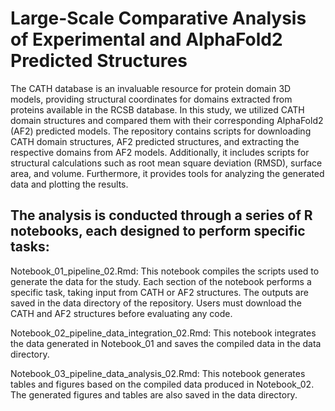 # Large-Scale Comparative Analysis of Experimental and AlphaFold2 Predicted Structures

The CATH database is an invaluable resource for protein domain 3D models, providing structural coordinates for domains extracted from proteins available in the RCSB database. In this study, we utilized CATH domain structures and compared them with their corresponding AlphaFold2 (AF2) predicted models. The repository contains scripts for downloading CATH domain structures, AF2 predicted structures, and extracting the respective domains from AF2 models. Additionally, it includes scripts for structural calculations such as root mean square deviation (RMSD), surface area, and volume. Furthermore, it provides tools for analyzing the generated data and plotting the results.

## The analysis is conducted through a series of R notebooks, each designed to perform specific tasks:

Notebook_01_pipeline_02.Rmd: This notebook compiles the scripts used to generate the data for the study. Each section of the notebook performs a specific task, taking input from CATH or AF2 structures. The outputs are saved in the data directory of the repository. Users must download the CATH and AF2 structures before evaluating any code.

Notebook_02_pipeline_data_integration_02.Rmd: This notebook integrates the data generated in Notebook_01 and saves the compiled data in the data directory.

Notebook_03_pipeline_data_analysis_02.Rmd: This notebook generates tables and figures based on the compiled data produced in Notebook_02. The generated figures and tables are also saved in the data directory.
